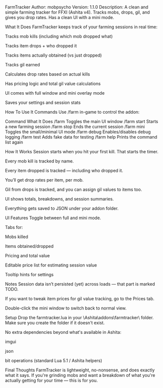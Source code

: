 FarmTracker
Author: mobpsycho
Version: 1.1.0
Description: A clean and simple farming tracker for FFXI (Ashita v4). Tracks mobs, drops, gil, and gives you drop rates. Has a clean UI with a mini mode.

What It Does
FarmTracker keeps track of your farming sessions in real time:

Tracks mob kills (including which mob dropped what)

Tracks item drops + who dropped it

Tracks items actually obtained (vs just dropped)

Tracks gil earned

Calculates drop rates based on actual kills

Has pricing logic and total gil value calculations

UI comes with full window and mini overlay mode

Saves your settings and session stats

How To Use It
Commands
Use /farm in-game to control the addon:

Command	What It Does
/farm	Toggles the main UI window
/farm start	Starts a new farming session
/farm stop	Ends the current session
/farm mini	Toggles the small/minimal UI mode
/farm debug	Enables/disables debug logging
/farm test	Adds fake data for testing
/farm help	Prints the command list again

How It Works
Session starts when you hit your first kill. That starts the timer.

Every mob kill is tracked by name.

Every item dropped is tracked — including who dropped it.

You’ll get drop rates per item, per mob.

Gil from drops is tracked, and you can assign gil values to items too.

UI shows totals, breakdowns, and session summaries.

Everything gets saved to JSON under your addon folder.

UI Features
Toggle between full and mini mode.

Tabs for:

Mobs killed

Items obtained/dropped

Pricing and total value

Editable price list for estimating session value

Tooltip hints for settings

Notes
Session data isn’t persisted (yet) across loads — that part is marked TODO.

If you want to tweak item prices for gil value tracking, go to the Prices tab.

Double-click the mini window to switch back to normal view.

Setup
Drop the farmtracker.lua in your \Ashita\addons\farmtracker\ folder.
Make sure you create the folder if it doesn't exist.

No extra dependencies beyond what's available in Ashita:

imgui

json

bit operations (standard Lua 5.1 / Ashita helpers)

Final Thoughts
FarmTracker is lightweight, no-nonsense, and does exactly what it says.
If you're grinding mobs and want a breakdown of what you're actually getting for your time — this is for you.